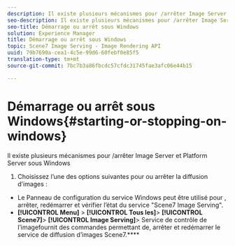 ```yaml
---
description: Il existe plusieurs mécanismes pour /arrêter Image Server et Platform Server sous Windows
seo-description: Il existe plusieurs mécanismes pour /arrêter Image Server et Platform Server sous Windows
seo-title: Démarrage ou arrêt sous Windows
solution: Experience Manager
title: Démarrage ou arrêt sous Windows
topic: Scene7 Image Serving - Image Rendering API
uuid: 79b7690a-cea1-4c5e-99d6-60febf0e85f5
translation-type: tm+mt
source-git-commit: 7bc7b3a86fbcdc57cfdc31745fae3afc06e44b15

---
```



# Démarrage ou arrêt sous Windows{#starting-or-stopping-on-windows}

Il existe plusieurs mécanismes pour /arrêter Image Server et Platform Server sous Windows

1. Choisissez l’une des options suivantes pour  ou arrêter la diffusion d’images :

* Le Panneau de configuration du service Windows peut être utilisé pour , arrêter, redémarrer et vérifier l’état du service &quot;Scene7 Image Serving&quot;.
* **[!UICONTROL Menu]** > **[!UICONTROL Tous les]**> **[!UICONTROL Scene7]**> **[!UICONTROL Image Serving]**> Service de contrôle de l’imagefournit des commandes permettant de, arrêter et redémarrer le service de diffusion d’images Scene7.****

